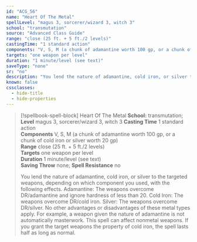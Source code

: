 ```yaml
---
id: "ACG_56"
name: "Heart Of The Metal"
spellLevel: "magus 3, sorcerer/wizard 3, witch 3"
school: "transmutation"
source: "Advanced Class Guide"
range: "close (25 ft. + 5 ft./2 levels)"
castingTime: "1 standard action"
components: "V, S, M (a chunk of adamantine worth 100 gp, or a chunk of cold iron or silver worth 20 gp)"
targets: "one weapon per level"
duration: "1 minute/level (see text)"
saveType: "none"
sr: "no"
description: "You lend the nature of adamantine, cold iron, or silver to the targeted weapons, depending on which component you used, with the following effects.  Adamantine: The weapons overcome DR/adamantine and ignore hardness of less than 20.  Cold Iron: The weapons overcome DR/cold iron.  Silver: The weapons overcome DR/silver.  No other advantages or disadvantages of these metal types apply. For example, a weapon given the nature of adamantine is not automatically masterwork.  This spell can affect nonmetal weapons. If you grant the target weapons the property of cold iron, the spell lasts half as long as normal."
known: false
cssclasses:
  - hide-title
  - hide-properties
---
```


> [!spellbook-spell-block] Heart Of The Metal
> **School:** transmutation; **Level** magus 3, sorcerer/wizard 3, witch 3
> **Casting Time** 1 standard action  
> **Components** V, S, M (a chunk of adamantine worth 100 gp, or a chunk of cold iron or silver worth 20 gp)  
> **Range** close (25 ft. + 5 ft./2 levels)  
> **Targets** one weapon per level  
> **Duration** 1 minute/level (see text)  
> **Saving Throw** none; **Spell Resistance** no
> 
> You lend the nature of adamantine, cold iron, or silver to the targeted weapons, depending on which component you used, with the following effects.  Adamantine: The weapons overcome DR/adamantine and ignore hardness of less than 20.  Cold Iron: The weapons overcome DR/cold iron.  Silver: The weapons overcome DR/silver.  No other advantages or disadvantages of these metal types apply. For example, a weapon given the nature of adamantine is not automatically masterwork.  This spell can affect nonmetal weapons. If you grant the target weapons the property of cold iron, the spell lasts half as long as normal.
